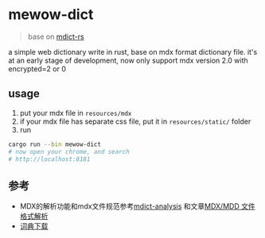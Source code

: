 # mewow-dict
> base on [mdict-rs](https://github.com/zhimoe/mdict-rs) 

a simple web dictionary write in rust, base on mdx format dictionary file.
it's at an early stage of development, now only support mdx version 2.0 with encrypted=2 or 0

## usage

1. put your mdx file in `resources/mdx`
2. if your mdx file has separate css file, put it in `resources/static/` folder
3. run

```bash
cargo run --bin mewow-dict
# now open your chrome, and search
# http://localhost:8181
``` 


## 参考

+ MDX的解析功能和mdx文件规范参考[mdict-analysis](https://bitbucket.org/xwang/mdict-analysis/src/master/)
和文章[MDX/MDD 文件格式解析](http://einverne.github.io/post/2018/08/mdx-mdd-file-format.html)
+ [词典下载](https://mdict.org)
